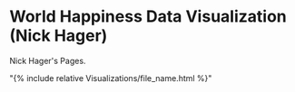 # World Happiness Data Visualization (Nick Hager)

Nick Hager's Pages.

"{% include relative Visualizations/file_name.html %}"
